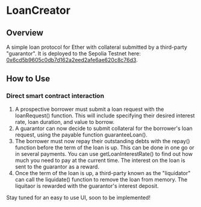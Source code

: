 # LoanCreator
## Overview
A simple loan protocol for Ether with collateral submitted by a third-party "guarantor". It is deployed to the Sepolia Testnet here: [0x6cd5b9605c0db7d162a2eed2afe6ae620c8c76d3](https://sepolia.etherscan.io/address/0x6cd5b9605c0db7d162a2eed2afe6ae620c8c76d3).

## How to Use
### Direct smart contract interaction
1. A prospective borrower must submit a loan request with the loanRequest() function. This will include specifying their desired interest rate, loan duration, and value to borrow.
1. A guarantor can now decide to submit collateral for the borrower's loan request, using the payable function guaranteeLoan().
1. The borrower must now repay their outstanding debts with the repay() function before the term of the loan is up. This can be done in one go or in several payments. You can use getLoanInterestRate() to find out how much you need to pay at the current time. The interest on the loan is sent to the guarantor as a reward.
1. Once the term of the loan is up, a third-party known as the "liquidator" can call the liquidate() function to remove the loan from memory. The liquitaor is rewarded with the guarantor's interest deposit.

Stay tuned for an easy to use UI, soon to be implemented!